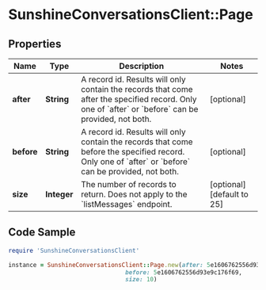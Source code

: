 # SunshineConversationsClient::Page

## Properties

Name | Type | Description | Notes
------------ | ------------- | ------------- | -------------
**after** | **String** | A record id. Results will only contain the records that come after the specified record.  Only one of &#x60;after&#x60; or &#x60;before&#x60; can be provided, not both.  | [optional] 
**before** | **String** | A record id. Results will only contain the records that come before the specified record. Only one of &#x60;after&#x60; or &#x60;before&#x60; can be provided, not both.  | [optional] 
**size** | **Integer** | The number of records to return. Does not apply to the &#x60;listMessages&#x60; endpoint. | [optional] [default to 25]

## Code Sample

```ruby
require 'SunshineConversationsClient'

instance = SunshineConversationsClient::Page.new(after: 5e1606762556d93e9c176f69,
                                 before: 5e1606762556d93e9c176f69,
                                 size: 10)
```


